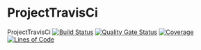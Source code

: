# ProjectTravisCi

ProjectTravisCi
[![Build Status](https://travis-ci.org/mihanloko/projectForTeamDev.svg?branch=dev)](https://travis-ci.org/mihanloko/projectForTeamDev) 
[![Quality Gate Status](https://sonarcloud.io/api/project_badges/measure?project=mihanloko_projectForTeamDev&metric=alert_status&branch=dev-a)](https://sonarcloud.io/dashboard?id=mihanloko_projectForTeamDev)
[![Coverage](https://sonarcloud.io/api/project_badges/measure?project=mihanloko_projectForTeamDev&metric=coverage&branch=dev-a)](https://sonarcloud.io/dashboard?id=mihanloko_projectForTeamDev)
[![Lines of Code](https://sonarcloud.io/api/project_badges/measure?project=mihanloko_projectForTeamDev&metric=ncloc&branch=dev-a)](https://sonarcloud.io/dashboard?id=mihanloko_projectForTeamDev)